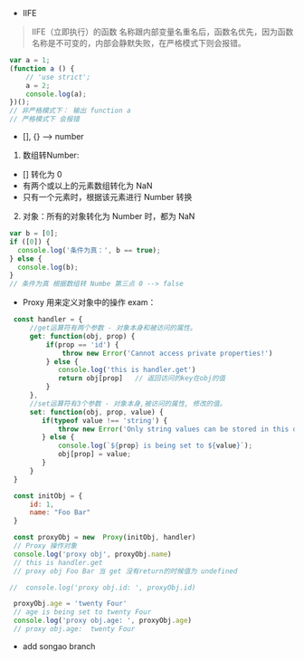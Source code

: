 - IIFE
> IIFE（立即执行）的函数 名称跟内部变量名重名后，函数名优先，因为函数名称是不可变的，内部会静默失败，在严格模式下则会报错。
```javascript
var a = 1;
(function a () {
    // 'use strict';
    a = 2;
    console.log(a);
})();
// 非严格模式下： 输出 function a
// 严格模式下 会报错
```

- [], {} --> number
1. 数组转Number:
 - [] 转化为 0 
 - 有两个或以上的元素数组转化为 NaN
 - 只有一个元素时，根据该元素进行 Number 转换
2. 对象：所有的对象转化为 Number 时，都为 NaN
```javascript
var b = [0];
if ([0]) {
  console.log('条件为真：', b == true);
} else {
  console.log(b);
}
// 条件为真 根据数组转 Numbe 第三点 0 --> false 
```

- Proxy 用来定义对象中的操作
exam： 
```javascript
 const handler = {
     //get运算符有两个参数 - 对象本身和被访问的属性。
     get: function(obj, prop) {
         if(prop == 'id') {
             throw new Error('Cannot access private properties!')
         } else {
            console.log('this is handler.get')
            return obj[prop]   // 返回访问的key在obj的值
         }
     },
     //set运算符有3个参数 - 对象本身,被访问的属性, 修改的值。
     set: function(obj, prop, value) {
        if(typeof value !== 'string') {
            throw new Error('Only string values can be stored in this object!');
        } else {
            console.log(`${prop} is being set to ${value}`);
            obj[prop] = value;
        }
     }
 }

 const initObj = {
     id: 1,
     name: "Foo Bar"
 }

 const proxyObj = new  Proxy(initObj, handler)
 // Proxy 操作对象
 console.log('proxy obj', proxyObj.name)
 // this is handler.get
 // proxy obj Foo Bar 当 get 没有return的时候值为 undefined

//  console.log('proxy obj.id: ', proxyObj.id)

 proxyObj.age = 'twenty Four'
 // age is being set to twenty Four
 console.log('proxy obj.age: ', proxyObj.age)
 // proxy obj.age:  twenty Four
```

- add songao branch